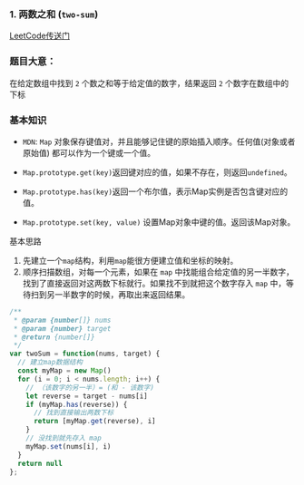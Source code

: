 ### 1. 两数之和 (`two-sum`)
[LeetCode传送门](https://leetcode-cn.com/problems/two-sum/)

### 题目大意：
在给定数组中找到 `2` 个数之和等于给定值的数字，结果返回 `2` 个数字在数组中的下标

### 基本知识
* `MDN`: `Map` 对象保存键值对，并且能够记住键的原始插入顺序。任何值(对象或者原始值) 都可以作为一个键或一个值。
* `Map.prototype.get(key)`返回键对应的值，如果不存在，则返回`undefined`。
* `Map.prototype.has(key)`返回一个布尔值，表示Map实例是否包含键对应的值。

* `Map.prototype.set(key, value)`
设置Map对象中键的值。返回该Map对象。

基本思路
1. 先建立一个`map`结构，利用`map`能很方便建立值和坐标的映射。
2. 顺序扫描数组，对每一个元素，如果在 `map` 中找能组合给定值的另一半数字，找到了直接返回对这两数下标就行。如果找不到就把这个数字存入 `map` 中，等待扫到另一半数字的时候，再取出来返回结果。

```JavaScript
/**
 * @param {number[]} nums
 * @param {number} target
 * @return {number[]}
 */
var twoSum = function(nums, target) {
  // 建立map数据结构
  const myMap = new Map()
  for (i = 0; i < nums.length; i++) {
    // （该数字的另一半）= (和 - 该数字)
    let reverse = target - nums[i]
    if (myMap.has(reverse)) {
      // 找到直接输出两数下标
      return [myMap.get(reverse), i]
    }
    // 没找到就先存入 map
    myMap.set(nums[i], i)
  }
  return null
};

```